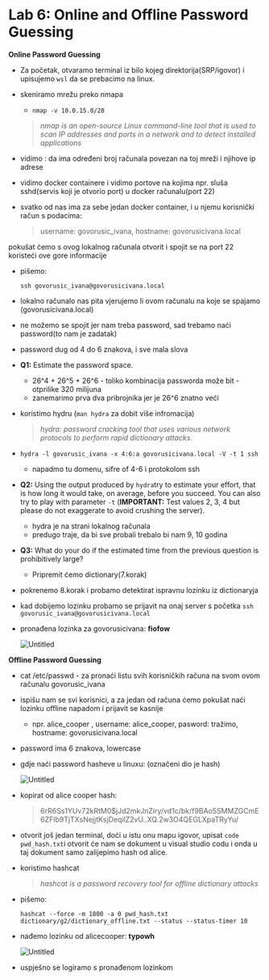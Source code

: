 # Lab 6: Online and Offline Password Guessing

**Online Password Guessing**

- Za početak, otvaramo terminal iz bilo kojeg direktorija(SRP/igovor) i upisujemo `wsl` da se prebacimo na linux.
- skeniramo mrežu preko nmapa
    - `nmap -v 10.0.15.0/28`
    
    > *nmap is an open-source Linux command-line tool that is used to scan IP addresses and ports in a network and to detect installed applications*
    > 
- vidimo : da ima određeni broj računala povezan na toj mreži i njihove ip adrese
- vidimo docker containere i vidimo portove na kojima npr. sluša sshd(servis koji je otvorio port) u docker računalu(port 22)
- svatko od nas ima za sebe jedan docker container, i u njemu korisnički račun s podacima:
    
    > username: govorusic_ivana, hostname: govorusicivana.local
    > 

pokušat ćemo s ovog lokalnog računala otvorit i spojit se na port 22 koristeći ove gore informacije

- pišemo:
    
    `ssh govorusic_ivana@govorusicivana.local`
    
- lokalno računalo nas pita vjerujemo li ovom računalu na koje se spajamo (govorusicivana.local)
- ne možemo se spojit jer nam treba password, sad trebamo naći password(to nam je zadatak)
- password dug od 4 do 6 znakova, i sve mala slova

- **Q1:** Estimate the password space.
    - 26^4 + 26^5 + 26^6 - toliko kombinacija passworda može bit - otprilike 320 milijuna
    - zanemarimo prva dva pribrojnika jer je 26^6 znatno veći
- koristimo hydru (`man hydra` za dobit više infromacija)
    
    > *hydra: password cracking tool that uses various network protocols to perform rapid dictionary attacks*.
    > 
- `hydra -l govorusic_ivana -x 4:6:a govorusicivana.local -V -t 1 ssh`
    - napadmo tu domenu, sifre of 4-6 i protokolom ssh
- **Q2:** Using the output produced by `hydra`try to estimate your effort, that is how long it would take, on average, before you succeed. You can also try to play with parameter `-t` (**IMPORTANT:** Test values 2, 3, 4 but please do not exaggerate to avoid crushing the server).
    - hydra je na strani lokalnog računala
    - predugo traje, da bi sve probali trebalo bi nam 9, 10 godina
- **Q3:** What do your do if the estimated time from the previous question is prohibitively large?
    - Pripremit ćemo dictionary(7.korak)
- pokrenemo 8.korak i probamo detektirat ispravnu lozinku iz dictionaryja
- kad dobijemo lozinku probamo se prijavit na onaj server s početka  `ssh govorusic_ivana@govorusicivana.local`

- pronađena lozinka za govorusicivana: **fiofow**
    
    ![Untitled](Lab%206%20Online%20and%20Offline%20Password%20Guessing%20d6cbf2fc7edb439ba8e1d500e093d714/Untitled.png)
    

**Offline Password Guessing**

- cat /etc/passwd - za pronaći listu svih korisničkih računa na svom ovom računalu govorusic_ivana
- ispišu nam se svi korisnici, a za jedan od računa ćemo pokušat naći lozinku offline napadom i prijavit se kasnije
    - npr. alice_cooper , username: alice_cooper, pasword: tražimo, hostname: govorusicivana.local
- password ima 6 znakova, lowercase

- gdje naći password hasheve u linuxu: (označeni dio je hash)
    
    ![Untitled](Lab%206%20Online%20and%20Offline%20Password%20Guessing%20d6cbf2fc7edb439ba8e1d500e093d714/Untitled%201.png)
    
- kopirat od alice cooper hash:
    
    > $6$rR6Ss1YUv72kRtM0$jJd2mkJnZiry/vd1c/bk/f9BAo5SMMZGCmE6ZFlb9TjTXsNejjtKsjDeqilZ2vU..XQ.2w3O4QEGLXpaTRyYu/
    > 
- otvorit još jedan terminal, doći u istu onu mapu igovor, upisat `code pwd_hash.txt`i otvorit će nam se dokument u visual studio codu i onda u taj dokument samo zalijepimo hash od alice.
- koristimo hashcat
    
    > *hashcat is a password recovery tool for offline dictionary attacks*
    > 
- pišemo:
    
    `hashcat --force -m 1800 -a 0 pwd_hash.txt dictionary/g2/dictionary_offline.txt --status --status-timer 10`
    
- nađemo lozinku od alicecooper: **typowh**
    
    ![Untitled](Lab%206%20Online%20and%20Offline%20Password%20Guessing%20d6cbf2fc7edb439ba8e1d500e093d714/Untitled%202.png)
    

- uspješno se logiramo s pronađenom lozinkom